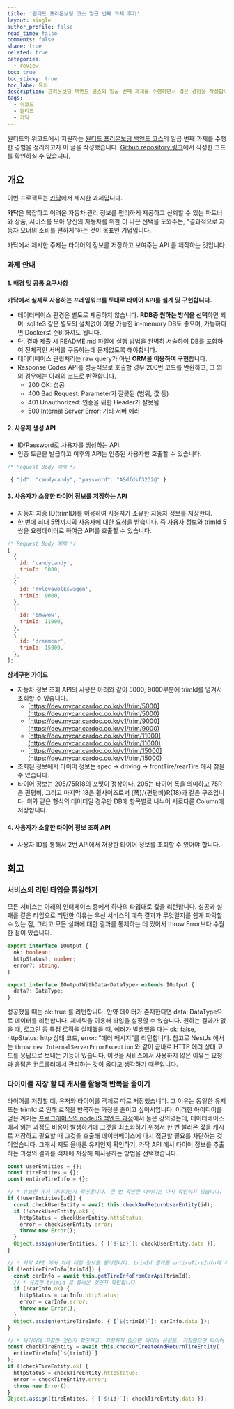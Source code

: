 ```yaml
---
title: '원티드 프리온보딩 코스 일곱 번째 과제 후기'
layout: single
author_profile: false
read_time: false
comments: false
share: true
related: true
categories:
  - review
toc: true
toc_sticky: true
toc_labe: 목차
description: 프리온보딩 백엔드 코스의 일곱 번째 과제를 수행하면서 겪은 경험을 작성합니다.
tags:
  - 위코드
  - 원티드
  - 카닥
---
```


원티드와 위코드에서 지원하는 [원티드 프리온보딩 백엔드 코스](https://www.wanted.co.kr/events/pre_onboarding_course_4)의 일곱 번째 과제를 수행한 경험을 정리하고자 이 글을 작성했습니다. [Github repository 링크](https://github.com/chinsanchung/preonboarding_cardoc)에서 작성한 코드를 확인하실 수 있습니다.

## 개요

이번 프로젝트는 [카닥](https://www.cardoc.co.kr/)에서 제시한 과제입니다.

**카닥**은 복잡하고 어려운 자동차 관리 정보를 편리하게 제공하고 신뢰할 수 있는 파트너와 상품, 서비스를 모아 당신의 자동차를 위한 더 나은 선택을 도와주는, "결과적으로 자동차 오너의 소비를 편하게"하는 것이 목표인 기업입니다.

카닥에서 제시한 주제는 타이어의 정보를 저장하고 보여주는 API 를 제작하는 것입니다.

### 과제 안내

#### 1. 배경 및 공통 요구사항

**카닥에서 실제로 사용하는 프레임워크를 토대로 타이어 API를 설계 및 구현합니다.**

- 데이터베이스 환경은 별도로 제공하지 않습니다.
  **RDB중 원하는 방식을 선택**하면 되며, sqlite3 같은 별도의 설치없이 이용 가능한 in-memory DB도 좋으며, 가능하다면 Docker로 준비하셔도 됩니다.
- 단, 결과 제출 시 README.md 파일에 실행 방법을 완벽히 서술하여 DB를 포함하여 전체적인 서버를 구동하는데 문제없도록 해야합니다.
- 데이터베이스 관련처리는 raw query가 아닌 **ORM을 이용하여 구현**합니다.
- Response Codes API를 성공적으로 호출할 경우 200번 코드를 반환하고, 그 외의 경우에는 아래의 코드로 반환합니다.
  - 200 OK: 성공
  - 400 Bad Request: Parameter가 잘못된 (범위, 값 등)
  - 401 Unauthorized: 인증을 위한 Header가 잘못됨
  - 500 Internal Server Error: 기타 서버 에러

#### 2. 사용자 생성 API

- ID/Password로 사용자를 생성하는 API.
- 인증 토큰을 발급하고 이후의 API는 인증된 사용자만 호출할 수 있습니다.

```jsx
/* Request Body 예제 */

 { "id": "candycandy", "password": "ASdfdsf3232@" }
```

#### 3. 사용자가 소유한 타이어 정보를 저장하는 API

- 자동차 차종 ID(trimID)를 이용하여 사용자가 소유한 자동차 정보를 저장한다.
- 한 번에 최대 5명까지의 사용자에 대한 요청을 받습니다. 즉 사용자 정보와 trimId 5쌍을 요청데이터로 하여금 API를 호출할 수 있습니다.

```jsx
/* Request Body 예제 */
[
  {
    id: 'candycandy',
    trimId: 5000,
  },
  {
    id: 'mylovewolkswagen',
    trimId: 9000,
  },
  {
    id: 'bmwwow',
    trimId: 11000,
  },
  {
    id: 'dreamcar',
    trimId: 15000,
  },
];
```

**상세구현 가이드**

- 자동차 정보 조회 API의 사용은 아래와 같이 5000, 9000부분에 trimId를 넘겨서 조회할 수 있습니다.
  - [https://dev.mycar.cardoc.co.kr/v1/trim/5000](https://dev.mycar.cardoc.co.kr/v1/trim/5000)
  - [https://dev.mycar.cardoc.co.kr/v1/trim/9000](https://dev.mycar.cardoc.co.kr/v1/trim/9000)
  - [https://dev.mycar.cardoc.co.kr/v1/trim/11000](https://dev.mycar.cardoc.co.kr/v1/trim/11000)
  - [https://dev.mycar.cardoc.co.kr/v1/trim/15000](https://dev.mycar.cardoc.co.kr/v1/trim/15000)
- 조회된 정보에서 타이어 정보는 spec → driving → frontTire/rearTire 에서 찾을 수 있습니다.
- 타이어 정보는 205/75R18의 포맷이 정상이다. 205는 타이어 폭을 의미하고 75R은 편평비, 그리고 마지막 18은 휠사이즈로써 {폭}/{편평비}R{18}과 같은 구조입니다. 위와 같은 형식의 데이터일 경우만 DB에 항목별로 나누어 서로다른 Column에 저장합니다.

#### 4. 사용자가 소유한 타이어 정보 조회 API

- 사용자 ID를 통해서 2번 API에서 저장한 타이어 정보를 조회할 수 있어야 합니다.

## 회고

### 서비스의 리턴 타입을 통일하기

모든 서비스는 아래의 인터페이스 중에서 하나의 타입대로 값을 리턴합니다. 성공과 실패를 같은 타입으로 리턴한 이유는 우선 서비스의 예측 결과가 무엇일지를 쉽게 파악할 수 있는 점, 그리고 모든 실패에 대한 결과를 통제하는 데 있어서 throw Error보다 수월한 점이 있습니다.

```typescript
export interface IOutput {
  ok: boolean;
  httpStatus?: number;
  error?: string;
}

export interface IOutputWithData<DataType> extends IOutput {
  data?: DataType;
}
```

성공했을 때는 ok: true 를 리턴합니다. 만약 데이터가 존재한다면 data: DataType으로 데이터를 리턴합니다. 제네릭을 이용해 타입을 설정할 수 있습니다.
원하는 결과가 없을 때, 로그인 등 특정 로직을 실패했을 때, 에러가 발생했을 때는 ok: false, httpStatus: http 상태 코드, error: "에러 메시지"를 리턴합니다. 참고로 NestJs 에서는 `throw new InternalServerErrorException` 와 같이 곧바로 HTTP 에러 상태 코드를 응답으로 보내는 기능이 있습니다. 이것을 서비스에서 사용하지 않은 이유는 요청과 응답은 컨트롤러에서 관리하는 것이 옳다고 생각하기 때문입니다.

### 타이어를 저장 할 때 캐시를 활용해 반복을 줄이기

타이어를 저장할 떄, 유저와 타이어를 객체로 따로 저장했습니다. 그 이유는 동일한 유저 또는 trimId 로 인해 로직을 반복하는 과정을 줄이고 싶어서입니다. 이러한 아이디어를 얻은 계기는 [프로그래머스의 nodeJS 백엔드 과정]()에서 들은 강의였는데, 데이터베이스에서 읽는 과정도 비용이 발생하기에 그것을 최소화하기 위해서 한 번 불러온 값을 캐시로 저장하고 필요할 때 그것을 호출해 데이터베이스에 다시 접근할 필요를 차단하는 것이었습니다. 그래서 저도 올바른 유저인지 확인하기, 카닥 API 에서 타이어 정보를 추출하는 과정의 결과를 객체에 저장해 재사용하는 방법을 선택했습니다.

```typescript
const userEntities = {};
const tireEntites = {};
const entireTireInfo = {};

// * 유효한 유저 아이디인지 확인합니다. 한 번 확인한 아이디는 다시 확인하지 않습니다.
if (!userEntities[id]) {
  const checkUserEntity = await this.checkAndReturnUserEntity(id);
  if (!checkUserEntity.ok) {
    httpStatus = checkUserEntity.httpStatus;
    error = checkUserEntity.error;
    throw new Error();
  }
  Object.assign(userEntities, { [`${id}`]: checkUserEntity.data });
}

// * 카닥 API 에서 차에 대한 정보를 불러옵니다. trimId 결과를 entireTireInfo에 저장하여 같은 trimId 로 API 를 호출하는 것을 방지합니다.
if (!entireTireInfo[trimId]) {
  const carInfo = await this.getTireInfoFromCarApi(trimId);
  // * 유효한 trimid 로 불러온 것인지 확인합니다.
  if (!carInfo.ok) {
    httpStatus = carInfo.httpStatus;
    error = carInfo.error;
    throw new Error();
  }
  Object.assign(entireTireInfo, { [`${trimId}`]: carInfo.data });
}

// * 타이어에 저장한 것인지 확인하고, 저장하지 않으면 타이어 생성을, 저장했으면 타이어 데이터를 불러옵니다.
const checkTireEntity = await this.checkOrCreateAndReturnTireEntity(
  entireTireInfo[`${trimId}`]
);
if (!checkTireEntity.ok) {
  httpStatus = checkTireEntity.httpStatus;
  error = checkTireEntity.error;
  throw new Error();
}
Object.assign(tireEntites, { [`${id}`]: checkTireEntity.data });
```

